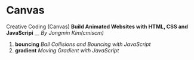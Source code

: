 # Canvas
Creative Coding (Canvas)
**Build Animated Websites with HTML, CSS and JavaScripi**  __ *By Jongmin Kim(cmiscm)*


1. **bouncing** *Ball Collisions and Bouncing with JavaScript*
2. **gradient** *Moving Gradient with JavaScript*
